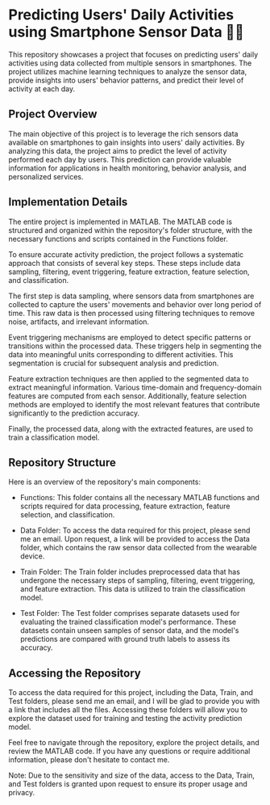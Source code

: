 # Predicting Users' Daily Activities using Smartphone Sensor Data 📱🏃
This repository showcases a project that focuses on predicting users' daily activities using data collected from multiple sensors in smartphones. The project utilizes machine learning techniques to analyze the sensor data, provide insights into users' behavior patterns, and predict their level of activity at each day.

## Project Overview
The main objective of this project is to leverage the rich sensors data available on smartphones to gain insights into users' daily activities. By analyzing this data, the project aims to predict the level of activity performed each day by users. This prediction can provide valuable information for applications in health monitoring, behavior analysis, and personalized services.

## Implementation Details
The entire project is implemented in MATLAB. The MATLAB code is structured and organized within the repository's folder structure, with the necessary functions and scripts contained in the Functions folder.

To ensure accurate activity prediction, the project follows a systematic approach that consists of several key steps. These steps include data sampling, filtering, event triggering, feature extraction, feature selection, and classification.

The first step is data sampling, where sensors data from smartphones are collected to capture the users' movements and behavior over long period of time. This raw data is then processed using filtering techniques to remove noise, artifacts, and irrelevant information.

Event triggering mechanisms are employed to detect specific patterns or transitions within the processed data. These triggers help in segmenting the data into meaningful units corresponding to different activities. This segmentation is crucial for subsequent analysis and prediction.

Feature extraction techniques are then applied to the segmented data to extract meaningful information. Various time-domain and frequency-domain features are computed from each sensor. Additionally, feature selection methods are employed to identify the most relevant features that contribute significantly to the prediction accuracy.

Finally, the processed data, along with the extracted features, are used to train a classification model.

## Repository Structure
Here is an overview of the repository's main components:

* Functions: This folder contains all the necessary MATLAB functions and scripts required for data processing, feature extraction, feature selection, and classification.

* Data Folder: To access the data required for this project, please send me an email. Upon request, a link will be provided to access the Data folder, which contains the raw sensor data collected from the wearable device.

* Train Folder: The Train folder includes preprocessed data that has undergone the necessary steps of sampling, filtering, event triggering, and feature extraction. This data is utilized to train the classification model.

* Test Folder: The Test folder comprises separate datasets used for evaluating the trained classification model's performance. These datasets contain unseen samples of sensor data, and the model's predictions are compared with ground truth labels to assess its accuracy.

## Accessing the Repository
To access the data required for this project, including the Data, Train, and Test folders, please send me an email, and I will be glad to provide you with a link that includes all the files. Accessing these folders will allow you to explore the dataset used for training and testing the activity prediction model.

Feel free to navigate through the repository, explore the project details, and review the MATLAB code. If you have any questions or require additional information, please don't hesitate to contact me.

Note: Due to the sensitivity and size of the data, access to the Data, Train, and Test folders is granted upon request to ensure its proper usage and privacy.
